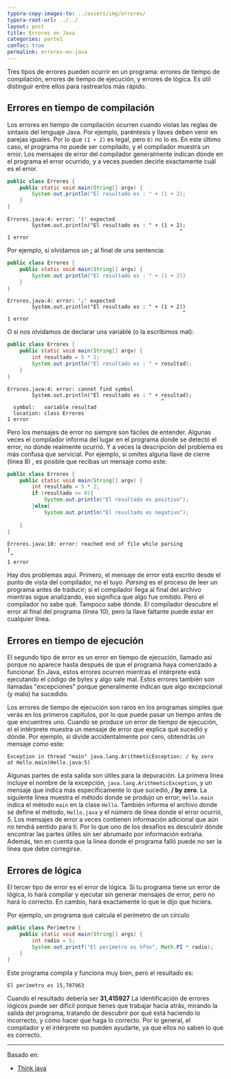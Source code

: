```yaml
---
typora-copy-images-to: ../assets/img/errores/
typora-root-url: ../../
layout: post
title: Errores en Java
categories: parte1
conToc: true
permalink: errores-en-java
---
```




Tres tipos de errores pueden ocurrir en un programa: errores de tiempo de compilación, errores de tiempo de ejecución, y errores de lógica. Es útil distinguir entre ellos para rastrearlos más rápido.

## Errores en tiempo de compilación

Los errores en tiempo de compilación ocurren cuando violas las reglas de sintaxis del lenguaje Java.
Por ejemplo, paréntesis y llaves deben venir en parejas iguales. Por lo que  `(1 + 2)` es legal, pero `8)` no lo es. En este último caso, el programa no puede ser compilado, y el compilador muestra un error.
Los mensajes de error del compilador generalmente indican dónde en el programa el error ocurrido, y a veces pueden decirle exactamente cuál es el error.

```java
public class Errores { 
	public static void main(String[] argv) {   
		System.out.println("El resultado es : " + (1 + 2);
	}
}
```

```
Errores.java:4: error: ')' expected
		System.out.println("El resultado es : " + (1 + 2);
		                                                ^
1 error
```

Por ejemplo, si olvidamos un **;** al final de una sentencia:

```java
public class Errores { 
	public static void main(String[] argv) {   
		System.out.println("El resultado es : " + (1 + 2))
	}
}
```

```
Errores.java:4: error: ';' expected
		System.out.println("El resultado es : " + (1 + 2))
		                                                 ^
1 error
```

O si nos olvidamos de declarar una variable (o la escribimos mal):

```java
public class Errores { 
	public static void main(String[] argv) {   
		int resultado = 5 * 2;
		System.out.println("El resultado es : " + resultad);
	}
}
```

```
Errores.java:4: error: cannot find symbol
		System.out.println("El resultado es : " + resultad);
		                                          ^
  symbol:   variable resultad
  location: class Errores
1 error
```

Pero los mensajes de error no siempre son fáciles de entender. Algunas veces el compilador informa del lugar en el programa donde se detectó el error, no donde realmente ocurrió. Y a veces la descripción del problema es más confusa que servicial.
Por ejemplo, si omites alguna llave de cierre (línea 8) , es posible que recibas un mensaje como este:

```java
public class Errores { 
	public static void main(String[] argv) {   
		int resultado = 5 * 2;
		if (resultado >= 0){
			System.out.println("El resultado es positivo");
		}else{
			System.out.println("El resultado es negativo");
		
	}
}
```

```
Errores.java:10: error: reached end of file while parsing
}
 ^
1 error
```

Hay dos problemas aquí. Primero, el mensaje de error está escrito desde el punto de vista del compilador, no el tuyo. *Parsing* es el proceso de leer un programa antes de traducir; si el compilador llega al final del archivo mientras sigue analizando, eso significa que algo fue omitido. Pero el compilador no sabe qué. Tampoco sabe dónde. El compilador descubre el error al final del programa (línea 10), pero la llave faltante puede estar en cualquier línea.

## Errores en tiempo de ejecución

El segundo tipo de error es un error en tiempo de ejecución, llamado así porque no aparece hasta después de que el programa haya comenzado a funcionar. En Java, estos errores ocurren mientras el intérprete está ejecutando el código de bytes y algo sale mal. Estos errores también son llamadas "excepciones" porque generalmente indican que algo excepcional (y malo) ha sucedido.

Los errores de tiempo de ejecución son raros en los programas simples que verás en los primeros capítulos, por lo que puede pasar un tiempo antes de que encuentres uno. Cuando se produce un error de tiempo de ejecución, el el intérprete muestra un mensaje de error que explica qué sucedió y dónde.
Por ejemplo, si divide accidentalmente por cero, obtendrás un mensaje como este:

```
Exception in thread "main" java.lang.ArithmeticException: / by zero
at Hello.main(Hello.java:5)
```

Algunas partes de esta salida son útiles para la depuración. La primera línea incluye el nombre de la excepción, `java.lang.ArithmeticException`, y un mensaje que indica más específicamente lo que sucedió, **/ by zero**. La siguiente línea muestra el método donde se produjo un error; `Hello.main` indica el método `main` en la clase `Hello`. También informa el archivo donde se define el método, `Hello.java` y el número de línea donde el error ocurrió, *5*.
Los mensajes de error a veces contienen información adicional que aún no tendrá sentido para ti. Por lo que uno de los desafíos es descubrir dónde encontrar las partes útiles sin ser abrumado por información extraña. Además, ten en cuenta que la línea donde el programa falló puede no ser la línea que debe corregirse.

## Errores de lógica

El tercer tipo de error es el error de lógica. Si tu programa tiene un error de lógica, lo hará compilar y ejecutar sin generar mensajes de error, pero no hará lo correcto.
En cambio, hará exactamente lo que le dijo que hiciera. 

Por ejemplo, un programa que calcula el perímetro de un círculo

```java
public class Perimetro {
	public static void main(String[] args) {
		int radio = 5;
        System.out.printf("El perímetro es %f%n", Math.PI * radio);
	}
}
```

Este programa compila y funciona muy bien, pero el resultado es:

```
El perímetro es 15,707963
```

Cuando el resultado debería ser **31,415927**
La identificación de errores lógicos puede ser difícil porque tienes que trabajar hacia atrás, mirando la salida del programa, tratando de descubrir por qué está haciendo lo incorrecto, y cómo hacer que haga lo correcto. Por lo general, el compilador y el intérprete no pueden ayudarte, ya que ellos no saben lo que es correcto.

------

Basado en:  

* [Think java](http://greenteapress.com/wp/think-java/)



